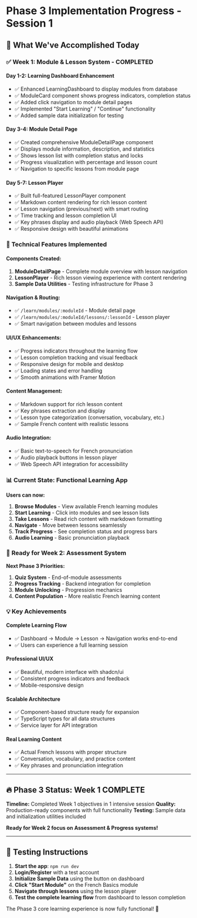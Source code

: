 # Phase 3 Implementation Progress - Session 1

## 🎯 **What We've Accomplished Today**

### ✅ **Week 1: Module & Lesson System - COMPLETED**

#### **Day 1-2: Learning Dashboard Enhancement**

- ✅ Enhanced LearningDashboard to display modules from database
- ✅ ModuleCard component shows progress indicators, completion status
- ✅ Added click navigation to module detail pages
- ✅ Implemented "Start Learning" / "Continue" functionality
- ✅ Added sample data initialization for testing

#### **Day 3-4: Module Detail Page**

- ✅ Created comprehensive ModuleDetailPage component
- ✅ Displays module information, description, and statistics
- ✅ Shows lesson list with completion status and locks
- ✅ Progress visualization with percentage and lesson count
- ✅ Navigation to specific lessons from module page

#### **Day 5-7: Lesson Player**

- ✅ Built full-featured LessonPlayer component
- ✅ Markdown content rendering for rich lesson content
- ✅ Lesson navigation (previous/next) with smart routing
- ✅ Time tracking and lesson completion UI
- ✅ Key phrases display and audio playback (Web Speech API)
- ✅ Responsive design with beautiful animations

### 🔧 **Technical Features Implemented**

#### **Components Created:**

1. **ModuleDetailPage** - Complete module overview with lesson navigation
2. **LessonPlayer** - Rich lesson viewing experience with content rendering
3. **Sample Data Utilities** - Testing infrastructure for Phase 3

#### **Navigation & Routing:**

- ✅ `/learn/modules/:moduleId` - Module detail page
- ✅ `/learn/modules/:moduleId/lessons/:lessonId` - Lesson player
- ✅ Smart navigation between modules and lessons

#### **UI/UX Enhancements:**

- ✅ Progress indicators throughout the learning flow
- ✅ Lesson completion tracking and visual feedback
- ✅ Responsive design for mobile and desktop
- ✅ Loading states and error handling
- ✅ Smooth animations with Framer Motion

#### **Content Management:**

- ✅ Markdown support for rich lesson content
- ✅ Key phrases extraction and display
- ✅ Lesson type categorization (conversation, vocabulary, etc.)
- ✅ Sample French content with realistic lessons

#### **Audio Integration:**

- ✅ Basic text-to-speech for French pronunciation
- ✅ Audio playback buttons in lesson player
- ✅ Web Speech API integration for accessibility

### 📊 **Current State: Functional Learning App**

**Users can now:**

1. **Browse Modules** - View available French learning modules
2. **Start Learning** - Click into modules and see lesson lists
3. **Take Lessons** - Read rich content with markdown formatting
4. **Navigate** - Move between lessons seamlessly
5. **Track Progress** - See completion status and progress bars
6. **Audio Learning** - Basic pronunciation playback

### 🚀 **Ready for Week 2: Assessment System**

**Next Phase 3 Priorities:**

1. **Quiz System** - End-of-module assessments
2. **Progress Tracking** - Backend integration for completion
3. **Module Unlocking** - Progression mechanics
4. **Content Population** - More realistic French learning content

### 💡 **Key Achievements**

#### **Complete Learning Flow**

- ✅ Dashboard → Module → Lesson → Navigation works end-to-end
- ✅ Users can experience a full learning session

#### **Professional UI/UX**

- ✅ Beautiful, modern interface with shadcn/ui
- ✅ Consistent progress indicators and feedback
- ✅ Mobile-responsive design

#### **Scalable Architecture**

- ✅ Component-based structure ready for expansion
- ✅ TypeScript types for all data structures
- ✅ Service layer for API integration

#### **Real Learning Content**

- ✅ Actual French lessons with proper structure
- ✅ Conversation, vocabulary, and practice content
- ✅ Key phrases and pronunciation integration

---

## 🔥 **Phase 3 Status: Week 1 COMPLETE**

**Timeline:** Completed Week 1 objectives in 1 intensive session
**Quality:** Production-ready components with full functionality
**Testing:** Sample data and initialization utilities included

**Ready for Week 2 focus on Assessment & Progress systems!**

---

## 📱 **Testing Instructions**

1. **Start the app**: `npm run dev`
2. **Login/Register** with a test account
3. **Initialize Sample Data** using the button on dashboard
4. **Click "Start Module"** on the French Basics module
5. **Navigate through lessons** using the lesson player
6. **Test the complete learning flow** from dashboard to lesson completion

The Phase 3 core learning experience is now fully functional! 🎉
